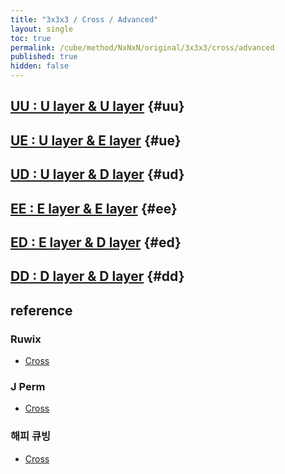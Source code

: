 ```yaml
---
title: "3x3x3 / Cross / Advanced"
layout: single
toc: true
permalink: /cube/method/NxNxN/original/3x3x3/cross/advanced
published: true
hidden: false
---
```


<head>
  <base target="_blank">
</head>



## [UU : U layer & U layer](/cube/method/NxNxN/original/3x3x3/cross/advanced/uu) {#uu}



## [UE : U layer & E layer](/cube/method/NxNxN/original/3x3x3/cross/advanced/ue) {#ue}



## [UD : U layer & D layer](/cube/method/NxNxN/original/3x3x3/cross/advanced/ud) {#ud}



## [EE : E layer & E layer](/cube/method/NxNxN/original/3x3x3/cross/advanced/ee) {#ee}



## [ED : E layer & D layer](/cube/method/NxNxN/original/3x3x3/cross/advanced/ed) {#ed}



## [DD : D layer & D layer](/cube/method/NxNxN/original/3x3x3/cross/advanced/dd) {#dd}



## reference

### Ruwix

- [Cross](https://ruwix.com/the-rubiks-cube/advanced-cfop-fridrich/white-cross/)

### J Perm

- [Cross](https://jperm.net/3x3/cfop/cross)

### 해피 큐빙

- [Cross](https://youtu.be/UQbHf8tmbp4)
